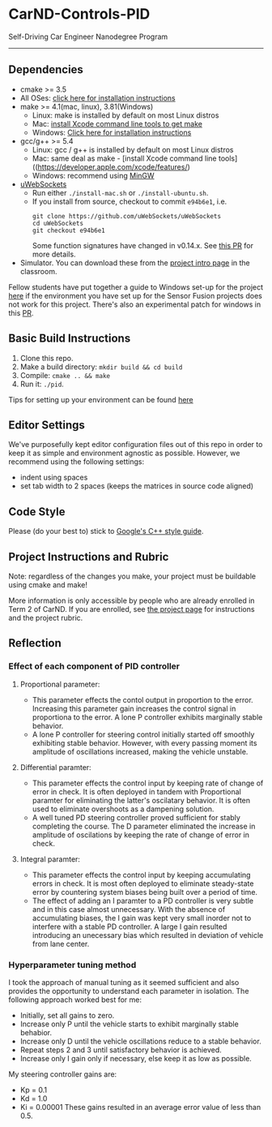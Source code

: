 # CarND-Controls-PID
Self-Driving Car Engineer Nanodegree Program

---

## Dependencies

* cmake >= 3.5
 * All OSes: [click here for installation instructions](https://cmake.org/install/)
* make >= 4.1(mac, linux), 3.81(Windows)
  * Linux: make is installed by default on most Linux distros
  * Mac: [install Xcode command line tools to get make](https://developer.apple.com/xcode/features/)
  * Windows: [Click here for installation instructions](http://gnuwin32.sourceforge.net/packages/make.htm)
* gcc/g++ >= 5.4
  * Linux: gcc / g++ is installed by default on most Linux distros
  * Mac: same deal as make - [install Xcode command line tools]((https://developer.apple.com/xcode/features/)
  * Windows: recommend using [MinGW](http://www.mingw.org/)
* [uWebSockets](https://github.com/uWebSockets/uWebSockets)
  * Run either `./install-mac.sh` or `./install-ubuntu.sh`.
  * If you install from source, checkout to commit `e94b6e1`, i.e.
    ```
    git clone https://github.com/uWebSockets/uWebSockets 
    cd uWebSockets
    git checkout e94b6e1
    ```
    Some function signatures have changed in v0.14.x. See [this PR](https://github.com/udacity/CarND-MPC-Project/pull/3) for more details.
* Simulator. You can download these from the [project intro page](https://github.com/udacity/self-driving-car-sim/releases) in the classroom.

Fellow students have put together a guide to Windows set-up for the project [here](https://s3-us-west-1.amazonaws.com/udacity-selfdrivingcar/files/Kidnapped_Vehicle_Windows_Setup.pdf) if the environment you have set up for the Sensor Fusion projects does not work for this project. There's also an experimental patch for windows in this [PR](https://github.com/udacity/CarND-PID-Control-Project/pull/3).

## Basic Build Instructions

1. Clone this repo.
2. Make a build directory: `mkdir build && cd build`
3. Compile: `cmake .. && make`
4. Run it: `./pid`. 

Tips for setting up your environment can be found [here](https://classroom.udacity.com/nanodegrees/nd013/parts/40f38239-66b6-46ec-ae68-03afd8a601c8/modules/0949fca6-b379-42af-a919-ee50aa304e6a/lessons/f758c44c-5e40-4e01-93b5-1a82aa4e044f/concepts/23d376c7-0195-4276-bdf0-e02f1f3c665d)

## Editor Settings

We've purposefully kept editor configuration files out of this repo in order to
keep it as simple and environment agnostic as possible. However, we recommend
using the following settings:

* indent using spaces
* set tab width to 2 spaces (keeps the matrices in source code aligned)

## Code Style

Please (do your best to) stick to [Google's C++ style guide](https://google.github.io/styleguide/cppguide.html).

## Project Instructions and Rubric

Note: regardless of the changes you make, your project must be buildable using
cmake and make!

More information is only accessible by people who are already enrolled in Term 2
of CarND. If you are enrolled, see [the project page](https://classroom.udacity.com/nanodegrees/nd013/parts/40f38239-66b6-46ec-ae68-03afd8a601c8/modules/f1820894-8322-4bb3-81aa-b26b3c6dcbaf/lessons/e8235395-22dd-4b87-88e0-d108c5e5bbf4/concepts/6a4d8d42-6a04-4aa6-b284-1697c0fd6562)
for instructions and the project rubric.

## Reflection

### Effect of each component of PID controller

1. Proportional parameter: 
	* This parameter effects the contol output in proportion to the error. Increasing this parameter gain increases the control signal in proportiona to the error. A lone P controller exhibits marginally stable behavior. 
    * A lone P controller for steering control initially started off smoothly exhibiting stable behavior. However, with every passing moment its amplitude of oscillations increased, making the vehicle unstable.

2. Differential paramter: 
	* This parameter effects the control input by keeping rate of change of error in check. It is often deployed in tandem with Proportional paramter for eliminating the latter's oscilatary behavior. It is often used to eliminate overshoots as a dampening solution.
    * A well tuned PD steering controller proved sufficient for stably completing the course. The D parameter eliminated the increase in amplitude of oscilations by keeping the rate of change of error in check.

3. Integral paramter:
	* This parameter effects the control input by keeping accumulating errors in check. It is most often deployed to eliminate steady-state error by countering system biases being built over a period of time. 
    * The effect of adding an I paramter to a PD controller is very subtle and in this case almost unnecessary. With the absence of accumulating biases, the I gain was kept very small inorder not to interfere with a stable PD controller. A large I gain resulted introducing an unecessary bias which resulted in deviation of vehicle from lane center.

### Hyperparameter tuning method
I took the approach of manual tuning as it seemed sufficient and also provides the opportunity to understand each parameter in isolation. The following approach worked best for me:
* Initially, set all gains to zero.
* Increase only P until the vehicle starts to exhibit marginally stable behabior.
* Increase only D until the vehicle oscillations reduce to a stable behavior.
* Repeat steps 2 and 3 until satisfactory behavior is achieved.
* Increase only I gain only if necessary, else keep it as low as possible.
    
My steering controller gains are:
* Kp = 0.1
* Kd = 1.0
* Ki = 0.00001
These gains resulted in an average error value of less than 0.5.